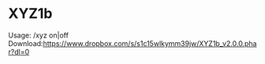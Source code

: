 # XYZ1b
Usage: /xyz on|off
Download:https://www.dropbox.com/s/s1c15wlkymm39jw/XYZ1b_v2.0.0.phar?dl=0
